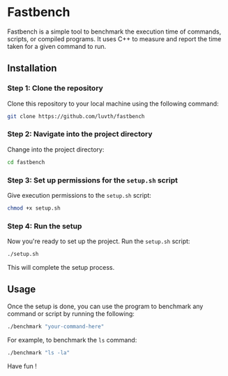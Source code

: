 
# Fastbench

Fastbench is a simple tool to benchmark the execution time of commands, scripts, or compiled programs. It uses C++ to measure and report the time taken for a given command to run.

## Installation

### Step 1: Clone the repository
Clone this repository to your local machine using the following command:

```bash
git clone https://github.com/luvth/fastbench
```

### Step 2: Navigate into the project directory

Change into the project directory:

```bash
cd fastbench
```

### Step 3: Set up permissions for the `setup.sh` script

Give execution permissions to the `setup.sh` script:

```bash
chmod +x setup.sh
```

### Step 4: Run the setup

Now you're ready to set up the project. Run the `setup.sh` script:

```bash
./setup.sh
```

This will complete the setup process.

## Usage

Once the setup is done, you can use the program to benchmark any command or script by running the following:

```bash
./benchmark "your-command-here"
```

For example, to benchmark the `ls` command:

```bash
./benchmark "ls -la"
```

Have fun !
